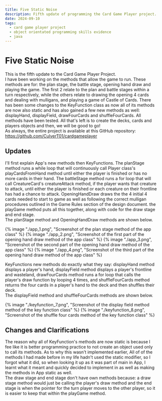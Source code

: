 ```yaml
---
title: Five Static Noise
description: Fifth update of programming the Card Game Player project.
date: 2024-09-10
tags:
  - card game player project
  - object orientated programming skills evidence
  - java
---
```


<div class="container fluid">
  <h1 class="col align-self-center">Five Static Noise</h1>
  <div class="row justify-content-center">
    <p class="col-8">
    This is the fifth update to the Card Game Player Project.<br />
    I have been working on the methods that allow the game to run. These methods are for: the plan stage, the battle stage, opening hand draw and playing the game. The first 2 relate to the plan and battle stages within a turn respectively, while the others relate to drawing the opening 4 cards and dealing with mulligans, and playing a game of Castle of Cards. There has been some changes to the KeyFunction class as now all of its methods are now also static and has also gained a few new methods as well: displayHand, displayField, drawFourCards and shuffleFourCards. All methods have been tested. All that's left is to create the decks, cards and players objects and then, we will be good to go!<br />
    As always, the entire project is available at this GitHub repository: <a href="https://github.com/CulverT01/cardgameplayer">https://github.com/CulverT01/cardgameplayer</a>
    </p>
  </div>
  <div class="row justify-content-center">
    <h2 class="row">Updates</h2>
    <p class="col-8"> 
    I'll first explain App's new methods then KeyFunctions. The planStage method runs a while loop that will continuously call Player class's playCardsFromHand method until either the player is finished or has no more cards in their hand. The battleStage method runs a for loop that will call CreatureCard's creatureAttack method, if the player wants that creature to attack, until either the player is finished or each creature on their frontline has had a chance to attack. OpeningHandDraw draws the the 4 initial 4 cards needed to start to game as well as following the correct mulligan procedures outlined in the Game Rules section of the design document. the playGame method puts all this together, along with code for the draw stage and end stage.
    <br />The planStage method and OpeningHandDraw methods are shown below.
    </p>
    {% image "./app_1.png", "Screenshot of the plan stage method of the app class" %}
    {% image "./app_2.png", "Screenshot of the first part of the opening hand draw method of the app class" %}
    {% image "./app_3.png", "Screenshot of the second part of the opening hand draw method of the app class" %}
    {% image "./app_4.png", "Screenshot of the third part of the opening hand draw method of the app class" %}
    <p class="col-8">
    KeyFunctions new methods do exactly what they say: displayHand method displays a player's hand, displayField method displays a player's frontline and wasteland, drawFourCards method runs a for loop that calls the player's draw function by looping 4 times, and shuffleFourCards method returns the four cards in a player's hand to the deck and then shuffles their deck.<br />
    The displayField method and shuffleFourCards methods are shown below.
    </p>
    {% image "./keyfunction_7.png", "Screenshot of the display field method method of the key function class" %}
    {% image "./keyfunction_8.png", "Screenshot of the shuffle four cards method of the key function class" %}
  </div>
  <div class="row justify-content-center">
    <h2 class="row">Changes and Clarifications</h2>
    <p class="col-8">
    The reason why all of KeyFunction's methods are now static is because I fee like it is better programming practice to not create an object used only to call its methods. As to why this wasn't implemented earlier, All of of the methods I had made before in my life hadn't used the static modifier, so I forgot what it did, so when looking it up as it was part of main in App, I learnt what it meant and quickly decided to implement in as well as making the methods in App static as well.<br />
    The draw stage and end stage don't have own methods because: a draw stage method would just be calling the player's draw method and the end stage is when the pointer for the turn player moves to the other player, so it is easier to keep that within the playGame method.
    </p>
  </div>
</div>